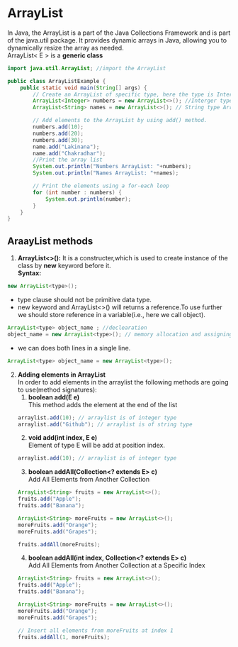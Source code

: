 # ArrayList
In Java, the ArrayList is a part of the Java Collections Framework and is part of the java.util package. It provides dynamic arrays in Java, allowing you to dynamically resize the array as needed.  
ArrayList< E > is a **generic class**
```java
import java.util.ArrayList; //import the ArrayList 

public class ArrayListExample {
    public static void main(String[] args) {
        // Create an ArrayList of specific type, here the type is Interger
        ArrayList<Integer> numbers = new ArrayList<>(); //Interger type ArrayList.
        ArrayList<String> names = new ArrayList<>(); // String type ArrayList.

        // Add elements to the ArrayList by using add() method.
        numbers.add(10);
        numbers.add(20);
        numbers.add(30);
        name.add("Lakinana");
        name.add("Chakradhar");
        //Print the array list
        System.out.println("Numbers ArrayList: "+numbers);
        System.out.println("Names ArrayList: "+names);

        // Print the elements using a for-each loop
        for (int number : numbers) {
            System.out.println(number);
        }
    }
}
```
## AraayList methods
1. **ArrayList<>():** It is a constructer,which is used to  create instance of the class by **new** keyword before it.  
**Syntax:**
```java
new ArrayList<type>();
```
- type clause should not be primitive data type.
- new keyword and ArrayList<>() will returns a reference.To use further we should store reference in a variable(i.e., here we call object).
```java
ArrayList<type> object_name ; //declearation 
object_name = new ArrayList<type>(); // memory allocation and assigning to a variable of type ArrayList<>
```
- we can does both lines in a single line.
```java
ArrayList<type> object_name = new ArrayList<type>();
```
2. **Adding elements in ArrayList**   
In order to add elements in the arraylist the following methods are going to use(method signatures):  
    1. **boolean add(E e)**  
        This method adds the element at the end of the list
    ```java
    arraylist.add(10); // arraylist is of integer type
    arraylist.add("Github"); // arraylist is of string type
    ```  
    2. **void add(int index, E e)**  
    Element of type E  will be add at position index.
    ```java
    arraylist.add(10); // arraylist is of integer type
    ```  
    3. **boolean addAll(Collection<? extends E> c)**  
    Add All Elements from Another Collection  
    ```java
    ArrayList<String> fruits = new ArrayList<>();
    fruits.add("Apple");
    fruits.add("Banana");

    ArrayList<String> moreFruits = new ArrayList<>();
    moreFruits.add("Orange");
    moreFruits.add("Grapes");

    fruits.addAll(moreFruits);
    ```
    4. **boolean addAll(int index, Collection<? extends E> c)**  
    Add All Elements from Another Collection at a Specific Index
    ```java
    ArrayList<String> fruits = new ArrayList<>();
    fruits.add("Apple");
    fruits.add("Banana");

    ArrayList<String> moreFruits = new ArrayList<>();
    moreFruits.add("Orange");
    moreFruits.add("Grapes");

    // Insert all elements from moreFruits at index 1
    fruits.addAll(1, moreFruits);
    ```